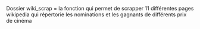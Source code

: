 Dossier wiki_scrap = la fonction qui permet de scrapper 11 différentes pages wikipedia qui répertorie les nominations et les gagnants de différents prix de cinéma
